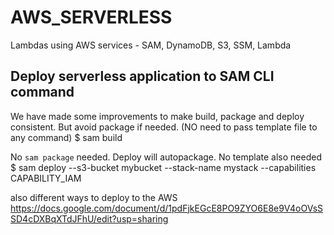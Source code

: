 # AWS_SERVERLESS
Lambdas using AWS services - SAM, DynamoDB, S3, SSM, Lambda

## Deploy serverless application to SAM CLI command
We have made some improvements to make build, package and deploy consistent. But avoid package if needed.
(NO need to pass template file to any command)
$ sam build

No `sam package` needed. Deploy will autopackage. No template also needed
$ sam deploy --s3-bucket mybucket --stack-name mystack --capabilities CAPABILITY_IAM

also different ways to deploy to the AWS https://docs.google.com/document/d/1pdFjkEGcE8PO9ZYO6E8e9V4oOVsSSD4cDXBqXTdJFhU/edit?usp=sharing

